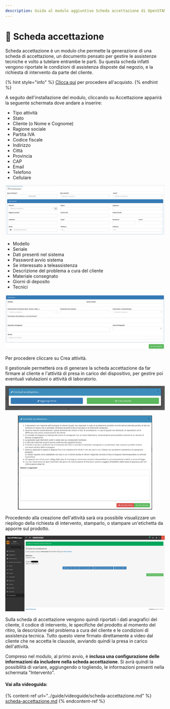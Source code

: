 ```yaml
---
description: Guida al modulo aggiuntivo Scheda accettazione di OpenSTAManager
---
```


# 📗 Scheda accettazione

Scheda accettazione è un modulo che permette la generazione di una scheda di accettazione, un documento pensato per gestire le assistenze tecniche e volto a tutelare entrambe le parti. Su questa scheda infatti vengono riportate le condizioni di assistenza disposte dal negozio, e la richiesta di intervento da parte del cliente.

{% hint style="info" %}
[Clicca qui](https://shop.openstamanager.com/prodotto/scheda-accettazione/) per procedere all'acquisto.
{% endhint %}

A seguito dell'installazione del modulo, cliccando su Accettazione apparirà la seguente schermata dove andare a inserire:

* Tipo attività
* Stato
* Cliente (o Nome e Cognome)
* Ragione sociale
* Partita IVA
* Codice fiscale
* Indirizzo
* Città
* Provincia
* CAP
* Email
* Telefono
* Cellulare

![](<../.gitbook/assets/image (711).png>)

* Modello
* Seriale
* Dati presenti nel sistema
* Password avvio sistema
* Se interessato a teleassistenza
* Descrizione del problema a cura del cliente
* Materiale consegnato
* Giorni di deposito
* Tecnici

![](<../.gitbook/assets/image (532).png>)

Per procedere cliccare su Crea attività.

Il gestionale permetterà ora di generare la scheda accettazione da far firmare al cliente e l'attività di presa in carico del dispositivo, per gestire poi eventuali valutazioni o attività di laboratorio.

![](<../.gitbook/assets/image (174).png>)

<figure><img src="../.gitbook/assets/immagine (151).png" alt=""><figcaption></figcaption></figure>

Procedendo alla creazione dell'attività sarà ora possibile visualizzare un riepilogo della richiesta di intervento, stamparlo, o stampare un'etichetta da apporre sul prodotto.

![](<../.gitbook/assets/image (173).png>)

Sulla scheda di accettazione vengono quindi riportati i dati anagrafici del cliente, il codice di intervento, le specifiche del prodotto al momento del ritiro, la descrizione del problema a cura del cliente e le condizioni di assistenza tecnica. Tutto questo viene firmato direttamente a video dal cliente che ne accetta le clausole, avviando quindi la presa in carico dell'attività.

Compreso nel modulo, al primo avvio, è **inclusa una configurazione delle informazioni da includere nella scheda accettazione**. Si avrà quindi la possibilità di variare, aggiungendo o togliendo, le informazioni presenti nella schermata "Intervento".

#### Vai alla videoguida:

{% content-ref url="../guide/videoguide/scheda-accettazione.md" %}
[scheda-accettazione.md](../guide/videoguide/scheda-accettazione.md)
{% endcontent-ref %}
